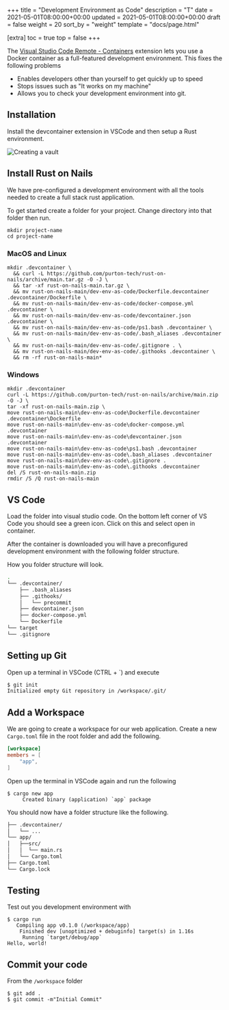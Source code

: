 +++
title = "Development Environment as Code"
description = "T"
date = 2021-05-01T08:00:00+00:00
updated = 2021-05-01T08:00:00+00:00
draft = false
weight = 20
sort_by = "weight"
template = "docs/page.html"

[extra]
toc = true
top = false
+++

The [Visual Studio Code Remote - Containers](https://code.visualstudio.com/docs/remote/containers) extension lets you use a Docker container as a full-featured development environment. This fixes the following problems

* Enables developers other than yourself to get quickly up to speed
* Stops issues such as "It works on my machine"
* Allows you to check your development environment into git.

## Installation

Install the devcontainer extension in VSCode and then setup a Rust environment.

![Creating a vault](/containers-extension.png)

## Install Rust on Nails

We have pre-configured a development environment with all the tools needed to create a full stack rust application.

To get started create a folder for your project. Change directory into that folder then run.

```
mkdir project-name
cd project-name
```

### MacOS and Linux

```
mkdir .devcontainer \
  && curl -L https://github.com/purton-tech/rust-on-nails/archive/main.tar.gz -O -J \
  && tar -xf rust-on-nails-main.tar.gz \
  && mv rust-on-nails-main/dev-env-as-code/Dockerfile.devcontainer .devcontainer/Dockerfile \
  && mv rust-on-nails-main/dev-env-as-code/docker-compose.yml .devcontainer \
  && mv rust-on-nails-main/dev-env-as-code/devcontainer.json .devcontainer \
  && mv rust-on-nails-main/dev-env-as-code/ps1.bash .devcontainer \
  && mv rust-on-nails-main/dev-env-as-code/.bash_aliases .devcontainer \
  && mv rust-on-nails-main/dev-env-as-code/.gitignore . \
  && mv rust-on-nails-main/dev-env-as-code/.githooks .devcontainer \
  && rm -rf rust-on-nails-main*
```

### Windows

```
mkdir .devcontainer 
curl -L https://github.com/purton-tech/rust-on-nails/archive/main.zip -O -J \
tar -xf rust-on-nails-main.zip \
move rust-on-nails-main\dev-env-as-code\Dockerfile.devcontainer .devcontainer\Dockerfile
move rust-on-nails-main\dev-env-as-code\docker-compose.yml .devcontainer 
move rust-on-nails-main\dev-env-as-code\devcontainer.json .devcontainer 
move rust-on-nails-main\dev-env-as-code\ps1.bash .devcontainer 
move rust-on-nails-main\dev-env-as-code\.bash_aliases .devcontainer 
move rust-on-nails-main\dev-env-as-code\.gitignore . 
move rust-on-nails-main\dev-env-as-code\.githooks .devcontainer 
del /S rust-on-nails-main.zip
rmdir /S /Q rust-on-nails-main
```

## VS Code

Load the folder into visual studio code. On the bottom left corner of VS Code you should see a green icon. Click on this and select open in container.

After the container is downloaded you will have a preconfigured development environment with the following folder structure.

How you folder structure will look.

```sh
.
└── .devcontainer/
    ├── .bash_aliases
    ├── .githooks/
    │   └── precommit
    ├── devcontainer.json
    ├── docker-compose.yml
    └── Dockerfile
└── target
└── .gitignore
```

## Setting up Git

Open up a terminal in VSCode (CTRL + `) and execute

```sh
$ git init
Initialized empty Git repository in /workspace/.git/
```

## Add a Workspace

We are going to create a workspace for our web application. Create a new `Cargo.toml` file in the root folder and add the following.

```toml
[workspace]
members = [
    "app",
]
```

Open up the terminal in VSCode again and run the following

```
$ cargo new app
     Created binary (application) `app` package
```

You should now have a folder structure like the following.

```sh
├── .devcontainer/
│   └── ...
└── app/
│   ├──src/
│   │  └── main.rs
│   └── Cargo.toml
├── Cargo.toml
└── Cargo.lock
```

## Testing

Test out you development environment with

```
$ cargo run
   Compiling app v0.1.0 (/workspace/app)
    Finished dev [unoptimized + debuginfo] target(s) in 1.16s
     Running `target/debug/app`
Hello, world!
```

## Commit your code

From the `/workspace` folder

```
$ git add .
$ git commit -m"Initial Commit"
```